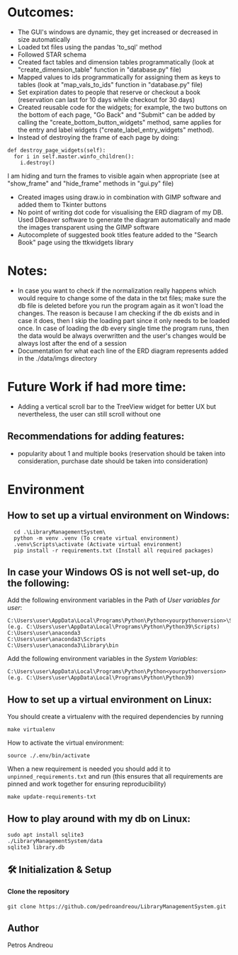 # Outcomes:
- The GUI's windows are dynamic, they get increased or decreased in size automatically
- Loaded txt files using the pandas 'to_sql' method
- Followed STAR schema
- Created fact tables and dimension tables programmatically (look at "create_dimension_table" function in "database.py" file)
- Mapped values to ids programmatically for assigning them as keys to tables (look at "map_vals_to_ids" function in "database.py" file)
- Set expiration dates to people that reserve or checkout a book (reservation can last for 10 days while checkout for 30 days)
- Created reusable code for the widgets; for example, the two buttons on the bottom of each page, "Go Back" and "Submit" can be added by calling the "create_bottom_button_widgets" method, same applies for the entry and label widgets ("create_label_entry_widgets" method).
- Instead of destroying the frame of each page by doing:
```
def destroy_page_widgets(self):
  for i in self.master.winfo_children():
    i.destroy()
```
I am hiding and turn the frames to visible again when appropriate (see at "show_frame" and "hide_frame" methods in "gui.py" file)
- Created images using draw.io in combination with GIMP software and added them to Tkinter buttons
- No point of writing dot code for visualising the ERD diagram of my DB. Used DBeaver software to generate the diagram automatically and made the images transparent using the GIMP software
- Autocomplete of suggested book titles feature added to the "Search Book" page using the ttkwidgets library


# Notes:
- In case you want to check if the normalization really happens which would require to change some of the data in the txt files; make sure the db file is deleted
before you run the program again as it won't load the changes. The reason is because I am checking if the db exists and in case it does,
then I skip the loading part since it only needs to be loaded once. In case of loading the db every single time the program runs, then the data would be always overwritten and the user's changes would be always lost after the end of a session
- Documentation for what each line of the ERD diagram represents added in the ./data/imgs directory


# Future Work if had more time:
- Adding a vertical scroll bar to the TreeView widget for better UX but nevertheless, the user can still scroll without one


## Recommendations for adding features:
- popularity about 1 and multiple books (reservation should be taken into consideration, purchase date should be taken into consideration)


# Environment
## How to set up a virtual environment on Windows:
```
  cd .\LibraryManagementSystem\
  python -m venv .venv (To create virtual environment)
  .venv\Scripts\activate (Activate virtual environment)
  pip install -r requirements.txt (Install all required packages)
```

## In case your Windows OS is not well set-up, do the following:
Add the following environment variables in the Path of *User variables for user*:
```
C:\Users\user\AppData\Local\Programs\Python\Python<yourpythonversion>\Scripts  (e.g. C:\Users\user\AppData\Local\Programs\Python\Python39\Scripts)
C:\Users\user\anaconda3
C:\Users\user\anaconda3\Scripts
C:\Users\user\anaconda3\Library\bin
```

Add the following environment variables in the *System Variables*:
```
C:\Users\user\AppData\Local\Programs\Python\Python<yourpythonversion>  (e.g. C:\Users\user\AppData\Local\Programs\Python\Python39)
```

## How to set up a virtual environment on Linux:
You should create a virtualenv with the required dependencies by running
```
make virtualenv
```

How to activate the virtual environment:
```
source ./.env/bin/activate
```

When a new requirement is needed you should add it to `unpinned_requirements.txt` and run
(this ensures that all requirements are pinned and work together for ensuring reproducibility)
```
make update-requirements-txt
```


## How to play around with my db on Linux:
```
sudo apt install sqlite3
./LibraryManagementSystem/data
sqlite3 library.db
```


## 🛠 Initialization & Setup
#### Clone the repository
    git clone https://github.com/pedroandreou/LibraryManagementSystem.git


## Author
Petros Andreou
